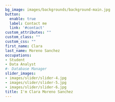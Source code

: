 ```yaml
---
bg_image: images/backgrounds/background-main.jpg
button:
  enable: true
  label: Contact me
  link: '#contact'
custom_attributes: ""
custom_class: ""
custom_css: ""
first_name: Clara
last_name: Moreno Sanchez
occupations:
- Student 
- Data Analyst
#- Database Manager
slider_images:
- images/slider/slider-4.jpg
- images/slider/slider-5.jpg
- images/slider/slider-6.jpg
title: I'm Clara Moreno Sanchez
---
```

